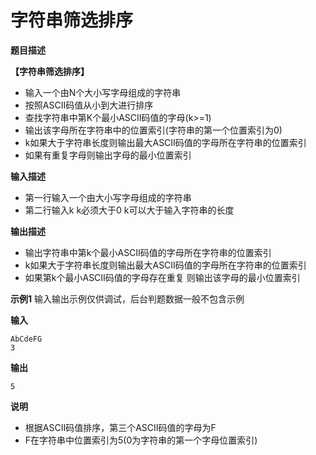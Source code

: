 # 字符串筛选排序

**题目描述**

**【字符串筛选排序】**

- 输入一个由N个大小写字母组成的字符串
- 按照ASCII码值从小到大进行排序
- 查找字符串中第K个最小ASCII码值的字母(k>=1)
- 输出该字母所在字符串中的位置索引(字符串的第一个位置索引为0)
- k如果大于字符串长度则输出最大ASCII码值的字母所在字符串的位置索引
- 如果有重复字母则输出字母的最小位置索引

**输入描述**

- 第一行输入一个由大小写字母组成的字符串
- 第二行输入k k必须大于0 k可以大于输入字符串的长度

**输出描述**

- 输出字符串中第k个最小ASCII码值的字母所在字符串的位置索引
- k如果大于字符串长度则输出最大ASCII码值的字母所在字符串的位置索引
- 如果第k个最小ASCII码值的字母存在重复 则输出该字母的最小位置索引

**示例1** 输入输出示例仅供调试，后台判题数据一般不包含示例

**输入**

```
AbCdeFG
3
```

**输出**

```
5
```

**说明**

- 根据ASCII码值排序，第三个ASCII码值的字母为F
- F在字符串中位置索引为5(0为字符串的第一个字母位置索引)